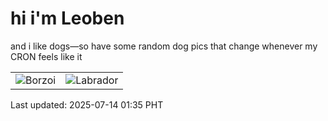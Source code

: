 # hi i'm Leoben

and i like dogs—so have some random dog pics that change whenever my CRON feels like it

|  |  |
|--------|----------|
| ![Borzoi](https://random-dog-vercel.vercel.app/api/random-borzoi?v=1752428102) | ![Labrador](https://random-dog-vercel.vercel.app/api/random-labrador?v=1752428102) |

Last updated: 2025-07-14 01:35 PHT
